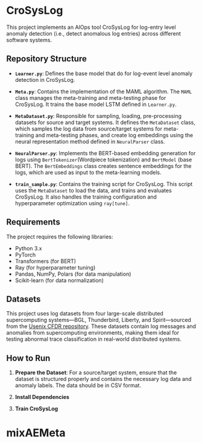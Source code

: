 # CroSysLog

This project implements an AIOps tool CroSysLog for log-entry level anomaly detection (i.e., detect anomalous log entries) across different software systems.

## Repository Structure

- **`Learner.py`**: Defines the base model that do for log-event level anomaly detection in CroSysLog.
  
- **`Meta.py`**: Contains the implementation of the MAML algorithm. The `MAML` class manages the meta-training and meta-testing phase for CroSysLog. It trains the base model LSTM defined in `Learner.py`.

- **`MetaDataset.py`**: Responsible for sampling, loading, pre-processing datasets for source and target systems. It defines the `MetaDataset` class, which samples the log data from source/target systems for meta-training and meta-testing phases, and create log embeddings using the neural representation method defined in `NeuralParser` class.

- **`NeuralParser.py`**: Implements the BERT-based embedding generation for logs using `BertTokenizer`(Wordpiece tokenization) and `BertModel` (base BERT). The `BertEmbeddings` class creates sentence embeddings for the logs, which are used as input to the meta-learning models.

- **`train_sample.py`**: Contains the training script for CroSysLog. This script uses the `MetaDataset` to load the data, and trains and evaluates CroSysLog. It also handles the training configuration and hyperparameter optimization using `ray[tune]`.

## Requirements

The project requires the following libraries:

- Python 3.x
- PyTorch
- Transformers (for BERT)
- Ray (for hyperparameter tuning)
- Pandas, NumPy, Polars (for data manipulation)
- Scikit-learn (for data normalization)

## Datasets

This project uses log datasets from four large-scale distributed supercomputing systems—BGL, Thunderbird, Liberty, and Spirit—sourced from the [Usenix CFDR repository](https://www.usenix.org/cfdr). These datasets contain log messages and anomalies from supercomputing environments, making them ideal for testing abnormal trace classification in real-world distributed systems.

## How to Run

1. **Prepare the Dataset**: For a source/target system, ensure that the dataset is structured properly and contains the necessary log data and anomaly labels. The data should be in CSV format.
   
2. **Install Dependencies**

3. **Train CroSysLog**
# mixAEMeta